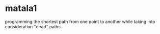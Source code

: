 # matala1
programming the shortest path from one point to another while taking into consideration "dead" paths
